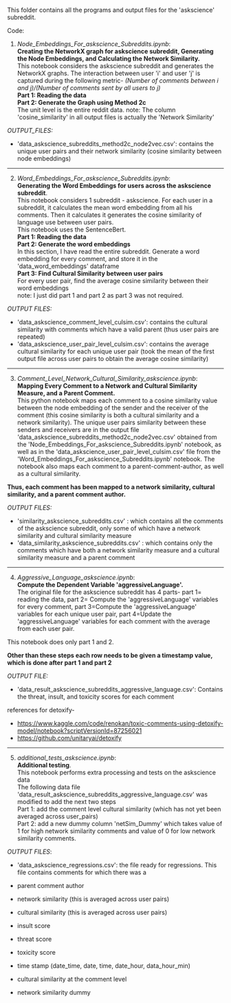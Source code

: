 This folder contains all the programs and output files for the 'askscience' subreddit. 

Code:
1. *Node_Embeddings_For_askscience_Subreddits.ipynb*: <br>
**Creating the NetworkX graph for askscience subreddit, Generating the Node Embeddings, and Calculating the Network Similarity.** <br>
This notebook considers the askscience subreddit and generates the NetworkX graphs. The interaction between user 'i' and user 'j' is captured during the following metric-
*(Number of comments between i and j)/(Number of comments sent by all users to j)*<br>
**Part 1: Reading the data**<br>
**Part 2: Generate the Graph using Method 2c**<br>
  The unit level is the entire reddit data.
note: The column 'cosine_similarity' in all output files is actually the 'Network Similarity'

  *OUTPUT_FILES:*<br>
 * 'data_askscience_subreddits_method2c_node2vec.csv': contains the unique user pairs and their network similarity (cosine similarity between node embeddings)

-------  
2. *Word_Embeddings_For_askscience_Subreddits.ipynb*:<br>
**Generating the Word Embeddings for users across the askscience subreddit**. <br>
This notebook considers 1 subreddit - askscience. For each user in a subreddit, it calculates the mean word embedding from all his comments. Then it calculates it generates the cosine similarity of language use between user pairs.<br>
This notebook uses the SentenceBert.<br>
**Part 1: Reading the data**<br>
**Part 2: Generate the word embeddings** <br>
In this section, I have read the entire subreddit. Generate a word embedding for every comment, and store it in the 'data_word_embeddings' dataframe<br>
**Part 3: Find Cultural Similarity between user pairs**<br>
  For every user pair, find the average cosine similarity between their word embeddings<br>
note: I just did part 1 and part 2 as part 3 was not required.

  *OUTPUT FILES:*<br>
* 'data_askscience_comment_level_culsim.csv': contains the cultural similarity with comments which have a valid parent (thus user pairs are repeated)<br>
* 'data_askscience_user_pair_level_culsim.csv': contains the average cultural similarity for each unique user pair (took the mean of the first output file across user pairs to obtain the average cosine similarity)<br>
-------  
3. *Comment_Level_Network_Cultural_Similarity_askscience.ipynb*:<br>
**Mapping Every Comment to a Network and Cultural Similarity Measure, and a Parent Comment.**<br>
This python notebook maps each comment to a cosine similarity value between the node embedding of the sender and the receiver of the comment (this cosine similarity is both a cultural similarity and a network similarity). The unique user pairs similarity between these senders and receivers are in the output file 'data_askscience_subreddits_method2c_node2vec.csv' obtained from the 'Node_Embeddings_For_askscience_Subreddits.ipynb' notebook, as well as in the 'data_askscience_user_pair_level_culsim.csv' file from the 'Word_Embeddings_For_askscience_Subreddits.ipynb' notebook. The notebook also maps each comment to a parent-comment-author, as well as a cultural similarity.<br>

**Thus, each comment has been mapped to a network similarity, cultural similarity, and a parent comment author.**

  *OUTPUT FILES:*<br>
* 'similarity_askscience_subreddits.csv' : which contains all the comments of the askscience subreddit, only some of which have a network similarity and cultural similarity measure<br>
* 'data_similarity_askscience_subreddits.csv' : which contains only the comments which have both a network similarity measure and a cultural similarity measure and a parent comment<br>
-------  
4. *Aggressive_Language_askscience.ipynb*:<br>
**Compute the Dependent Variable 'aggressiveLanguage'.**<br>
The original file for the askscience subreddit has 4 parts- part 1= reading the data, part 2= Compute the 'aggressiveLanguage' variables for every comment, part 3=Compute the 'aggressiveLanguage' variables for each unique user pair, part 4=Update the 'aggressiveLanguage' variables for each comment with the average from each user pair. <br>

This notebook does only part 1 and 2.<br>

**Other than these steps each row needs to be given a timestamp value, which is done after part 1 and part 2**

  *OUTPUT FILE:*<br>
* 'data_result_askscience_subreddits_aggressive_language.csv': Contains the threat, insult, and toxicity scores for each comment<br>

references for detoxify-<br>
* https://www.kaggle.com/code/renokan/toxic-comments-using-detoxify-model/notebook?scriptVersionId=87256021 <br>
* https://github.com/unitaryai/detoxify <br>
-------  
5. *additional_tests_askscience.ipynb*:<br>
**Additional testing**.<br>
This notebook performs extra processing and tests on the askscience data<br>
The following data file 'data_result_askscience_subreddits_aggressive_language.csv' was modified to add the next two steps<br>
Part 1:   add the comment level cultural similarity (which has not yet been averaged across user_pairs)<br>
Part 2:   add a new dummy column 'netSim_Dummy' which takes value of 1 for high network similarity comments and value of 0 for low network similarity comments.<br>

  *OUTPUT FILES*:
* 'data_askscience_regressions.csv': the file ready for regressions. This file contains comments for which there was a <br>

*   parent comment author
*   network similarity (this is averaged across user pairs)
*   cultural similarity (this is averaged across user pairs)
*   insult score
*   threat score
*   toxicity score
*   time stamp (date_time, date, time, date_hour, data_hour_min)
*   cultural similarity at the comment level 
*   network similarity dummy
